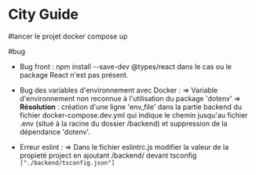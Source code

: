 # City Guide

#lancer le projet
docker compose up

#bug

- Bug front :
  npm install --save-dev @types/react dans le cas ou le package React n'est pas présent.

- Bug des variables d'environnement avec Docker :
  => Variable d'environnement non reconnue à l'utilisation du package 'dotenv'
  => **Résolution** : création d'une ligne 'env_file' dans la partie backend du fichier docker-compose.dev.yml qui indique le chemin jusqu'au fichier .env (situé à la racine du dossier /backend) et suppression de la dépendance 'dotenv'.
- Erreur eslint :
  => Dans le fichier eslintrc.js modifier la valeur de la propieté project en ajoutant /backend/ devant tsconfig `["./backend/tsconfig.json"]`
